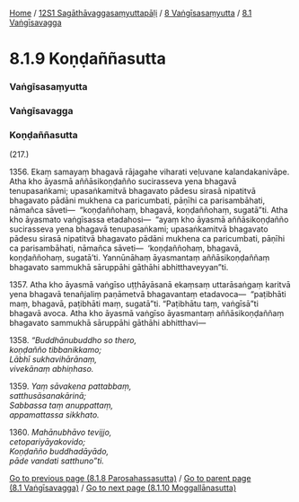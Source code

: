 
[Home](/) / [12S1 Sagāthāvaggasaṃyuttapāḷi](../../../12S1.md) / [8 Vaṅgīsasaṃyutta](../../8.md) / [8.1 Vaṅgīsavagga](../8.1.md)

# 8.1.9 Koṇḍaññasutta

### Vaṅgīsasaṃyutta

### Vaṅgīsavagga

### Koṇḍaññasutta

(217.)

1356\. Ekaṃ samayaṃ bhagavā rājagahe viharati veḷuvane kalandakanivāpe. Atha kho āyasmā aññāsikoṇḍañño sucirasseva yena bhagavā tenupasaṅkami; upasaṅkamitvā bhagavato pādesu sirasā nipatitvā bhagavato pādāni mukhena ca paricumbati, pāṇīhi ca parisambāhati, nāmañca sāveti—  “koṇḍaññohaṃ, bhagavā, koṇḍaññohaṃ, sugatā”ti. Atha kho āyasmato vaṅgīsassa etadahosi—  “ayaṃ kho āyasmā aññāsikoṇḍañño sucirasseva yena bhagavā tenupasaṅkami; upasaṅkamitvā bhagavato pādesu sirasā nipatitvā bhagavato pādāni mukhena ca paricumbati, pāṇīhi ca parisambāhati, nāmañca sāveti—  ‘koṇḍaññohaṃ, bhagavā, koṇḍaññohaṃ, sugatā’ti. Yannūnāhaṃ āyasmantaṃ aññāsikoṇḍaññaṃ bhagavato sammukhā sāruppāhi gāthāhi abhitthaveyyan”ti.

1357\. Atha kho āyasmā vaṅgīso uṭṭhāyāsanā ekaṃsaṃ uttarāsaṅgaṃ karitvā yena bhagavā tenañjaliṃ paṇāmetvā bhagavantaṃ etadavoca—  “paṭibhāti maṃ, bhagavā, paṭibhāti maṃ, sugatā”ti. “Paṭibhātu taṃ, vaṅgīsā”ti bhagavā avoca. Atha kho āyasmā vaṅgīso āyasmantaṃ aññāsikoṇḍaññaṃ bhagavato sammukhā sāruppāhi gāthāhi abhitthavi—

1358\. _“Buddhānubuddho so thero,_  
_koṇḍañño tibbanikkamo;_  
_Lābhī sukhavihārānaṃ,_  
_vivekānaṃ abhiṇhaso._  


1359\. _Yaṃ sāvakena pattabbaṃ,_  
_satthusāsanakārinā;_  
_Sabbassa taṃ anuppattaṃ,_  
_appamattassa sikkhato._  


1360\. _Mahānubhāvo tevijjo,_  
_cetopariyāyakovido;_  
_Koṇḍañño buddhadāyādo,_  
_pāde vandati satthuno”ti._  


[Go to previous page (8.1.8 Parosahassasutta)](8.1.8.md) / [Go to parent page (8.1 Vaṅgīsavagga)](../8.1.md) / [Go to next page (8.1.10 Moggallānasutta)](8.1.10.md)


